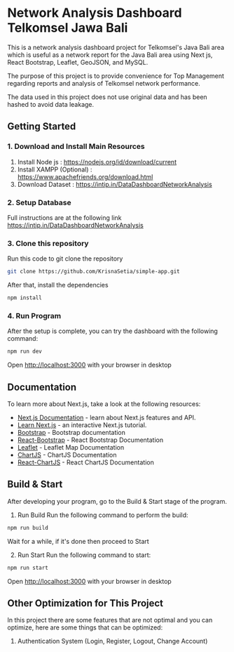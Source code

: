 # Network Analysis Dashboard Telkomsel Jawa Bali
This is a network analysis dashboard project for Telkomsel's Java Bali area which is useful as a network report for the Java Bali area using Next js, React Bootstrap, Leaflet, GeoJSON, and MySQL. 

The purpose of this project is to provide convenience for Top Management regarding reports and analysis of Telkomsel network performance.

The data used in this project does not use original data and has been hashed to avoid data leakage.
## Getting Started
### 1. Download and Install Main Resources
1. Install Node js : https://nodejs.org/id/download/current
2. Install XAMPP (Optional) : https://www.apachefriends.org/download.html
3. Download Dataset : https://intip.in/DataDashboardNetworkAnalysis
### 2. Setup Database
Full instructions are at the following link https://intip.in/DataDashboardNetworkAnalysis
### 3. Clone this repository
Run this code to git clone the repository
```bash
git clone https://github.com/KrisnaSetia/simple-app.git
```
After that, install the dependencies
```bash
npm install
```
### 4. Run Program
After the setup is complete, you can try the dashboard with the following command:
```bash
npm run dev
```
Open [http://localhost:3000](http://localhost:3000) with your browser in desktop


## Documentation

To learn more about Next.js, take a look at the following resources:

- [Next.js Documentation](https://nextjs.org/docs) - learn about Next.js features and API.
- [Learn Next.js](https://nextjs.org/learn-pages-router) - an interactive Next.js tutorial.
- [Bootstrap](https://getbootstrap.com/docs/5.3/getting-started/introduction/) - Bootstrap documentation
- [React-Bootstrap](https://react-bootstrap.netlify.app/docs/getting-started/introduction) - React Bootstrap Documentation
- [Leaflet](https://leafletjs.com/index.html) - Leaflet Map Documentation
- [ChartJS](https://www.chartjs.org/docs/latest/) - ChartJS Documentation
- [React-ChartJS](https://react-chartjs-2.js.org/) - React ChartJS Documentation


## Build & Start
After developing your program, go to the Build & Start stage of the program.
1. Run Build
Run the following command to perform the build:
```bash
npm run build
```
Wait for a while, if it's done then proceed to Start

2. Run Start
Run the following command to start:
```bash
npm run start
```
Open [http://localhost:3000](http://localhost:3000) with your browser in desktop

## Other Optimization for This Project
In this project there are some features that are not optimal and you can optimize, here are some things that can be optimized: 
1. Authentication System (Login, Register, Logout, Change Account)
